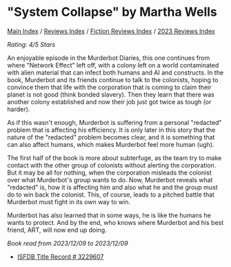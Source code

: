 # "System Collapse" by Martha Wells

[Main Index](../../../README.md) / [Reviews Index](../../README.md) / [Fiction Reviews Index](../README.md) / [2023 Reviews Index](README.md)

*Rating: 4/5 Stars*

An enjoyable episode in the Murderbot Diaries, this one continues from where "Network Effect" left off, with a colony left on a world contaminated with alien material that can infect both humans and AI and constructs. In the book, Murderbot and its friends continue to talk to the colonists, hoping to convince them that life with the corporation that is coming to claim their planet is not good (think bonded slavery). Then they learn that there was another colony established and now their job just got twice as tough (or harder).

As if this wasn't enough, Murderbot is suffering from a personal "redacted" problem that is affecting his efficiency. It is only later in this story that the nature of the "redacted" problem becomes clear, and it is something that can also affect humans, which makes Murderbot feel more human (ugh).

The first half of the book is more about subterfuge, as the team try to make contact with the other group of colonists without alerting the corporation. But it may be all for nothing, when the corporation misleads the colonist over what Murderbot's group wants to do. Now, Murderbot reveals what "redacted" is, how it is affecting him and also what he and the group must do to win back the colonist. This, of course, leads to a pitched battle that Murderbot must fight in its own way to win.

Murderbot has also learned that in some ways, he is like the humans he wants to protect. And by the end, who knows where Murderbot and his best friend, ART, will now end up doing.

*Book read from 2023/12/09 to 2023/12/09*

- [ISFDB Title Record # 3229607](https://www.isfdb.org/cgi-bin/title.cgi?3229607)

